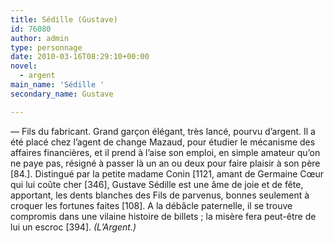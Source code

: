 ```yaml
---
title: Sédille (Gustave)
id: 76080
author: admin
type: personnage
date: 2010-03-16T08:29:10+00:00
novel:
  - argent
main_name: 'Sédille '
secondary_name: Gustave

---
```

— Fils du fabricant. Grand garçon élégant, très lancé, pourvu d&rsquo;argent. Il a été placé chez l&rsquo;agent de change Mazaud, pour étudier le mécanisme des affaires financières, et il prend à l&rsquo;aise son emploi, en simple amateur qu&rsquo;on ne paye pas, résigné à passer là un an ou deux pour faire plaisir à son père [84.]. Distingué par la petite madame Conin [1121, amant de Germaine Cœur qui lui coûte cher [346], Gustave Sédille est une âme de joie et de fête, apportant, les dents blanches des Fils de parvenus, bonnes seulement à croquer les fortunes faites [108]. A la débâcle paternelle, il se trouve compromis dans une vilaine histoire de billets ; la misère fera peut-être de lui un escroc [394]. _(L&rsquo;Argent.)_